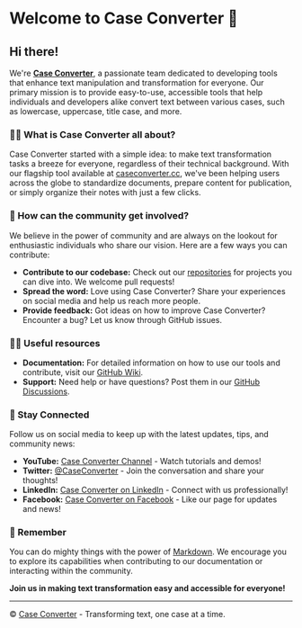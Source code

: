# Welcome to Case Converter 👋

## Hi there!

We're [**Case Converter**](https://caseconverter.cc/), a passionate team dedicated to developing tools that enhance text manipulation and transformation for everyone. Our primary mission is to provide easy-to-use, accessible tools that help individuals and developers alike convert text between various cases, such as lowercase, uppercase, title case, and more.

### 🙋‍♀️ What is Case Converter all about?

Case Converter started with a simple idea: to make text transformation tasks a breeze for everyone, regardless of their technical background. With our flagship tool available at [caseconverter.cc](https://caseconverter.cc/), we've been helping users across the globe to standardize documents, prepare content for publication, or simply organize their notes with just a few clicks.

### 🌈 How can the community get involved?

We believe in the power of community and are always on the lookout for enthusiastic individuals who share our vision. Here are a few ways you can contribute:

- **Contribute to our codebase:** Check out our [repositories](https://github.com/caseconverter/repositories) for projects you can dive into. We welcome pull requests!
- **Spread the word:** Love using Case Converter? Share your experiences on social media and help us reach more people.
- **Provide feedback:** Got ideas on how to improve Case Converter? Encounter a bug? Let us know through GitHub issues.

### 👩‍💻 Useful resources

- **Documentation:** For detailed information on how to use our tools and contribute, visit our [GitHub Wiki](https://github.com/caseconverter/caseconverter/wiki).
- **Support:** Need help or have questions? Post them in our [GitHub Discussions](https://github.com/orgs/caseconverter/discussions).

### 📱 Stay Connected

Follow us on social media to keep up with the latest updates, tips, and community news:

- **YouTube:** [Case Converter Channel](https://www.youtube.com/@case-converter) - Watch tutorials and demos!
- **Twitter:** [@CaseConverter](https://twitter.com/caseconvertercc) - Join the conversation and share your thoughts!
- **LinkedIn:** [Case Converter on LinkedIn](https://www.linkedin.com/company/case-converter) - Connect with us professionally!
- **Facebook:** [Case Converter on Facebook](https://www.facebook.com/caseconvertercc) - Like our page for updates and news!

### 🧙 Remember

You can do mighty things with the power of [Markdown](https://docs.github.com/github/writing-on-github/getting-started-with-writing-and-formatting-on-github/basic-writing-and-formatting-syntax). We encourage you to explore its capabilities when contributing to our documentation or interacting within the community.

**Join us in making text transformation easy and accessible for everyone!**

---

&copy; [Case Converter](https://caseconverter.cc/) - Transforming text, one case at a time.